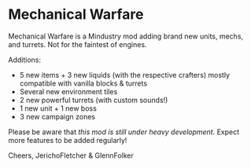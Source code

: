 # Mechanical Warfare
Mechanical Warfare is a Mindustry mod adding brand new units, mechs, and turrets. Not for the faintest of engines.

Additions:
- 5 new items + 3 new liquids (with the respective crafters) mostly compatible with vanilla blocks & turrets
- Several new environment tiles
- 2 new powerful turrets (with custom sounds!)
- 1 new unit + 1 new boss
- 3 new campaign zones

Please be aware that _this mod is still under heavy development._ Expect more features to be added regularly!

Cheers,
JerichoFletcher & GlennFolker
